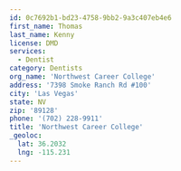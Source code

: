 ```yaml
---
id: 0c7692b1-bd23-4758-9bb2-9a3c407eb4e6
first_name: Thomas
last_name: Kenny
license: DMD
services:
  - Dentist
category: Dentists
org_name: 'Northwest Career College'
address: '7398 Smoke Ranch Rd #100'
city: 'Las Vegas'
state: NV
zip: '89128'
phone: '(702) 228-9911'
title: 'Northwest Career College'
_geoloc:
  lat: 36.2032
  lng: -115.231
---
```

